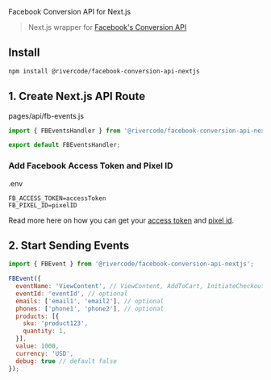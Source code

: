Facebook Conversion API for Next.js

> Next.js wrapper for [Facebook's Conversion API](https://developers.facebook.com/docs/marketing-api/conversions-api/)

## Install

```bash
npm install @rivercode/facebook-conversion-api-nextjs
```

## 1. Create Next.js API Route
pages/api/fb-events.js
```jsx
import { FBEventsHandler } from '@rivercode/facebook-conversion-api-nextjs/handlers';

export default FBEventsHandler;
```

### Add Facebook Access Token and Pixel ID
.env
```dotenv
FB_ACCESS_TOKEN=accessToken
FB_PIXEL_ID=pixelID
```

Read more here on how you can get your [access token](https://developers.facebook.com/docs/marketing-api/conversions-api/get-started/#access-token) and [pixel id](https://www.facebook.com/business/help/952192354843755?id=1205376682832142).

## 2. Start Sending Events
```jsx
import { FBEvent } from '@rivercode/facebook-conversion-api-nextjs';

FBEvent({
  eventName: 'ViewContent', // ViewContent, AddToCart, InitiateCheckout or Purchase
  eventId: 'eventId', // optional
  emails: ['email1', 'email2'], // optional
  phones: ['phone1', 'phone2'], // optional
  products: [{
    sku: 'product123',
    quantity: 1,
  }],
  value: 1000,
  currency: 'USD',
  debug: true // default false
});
```
